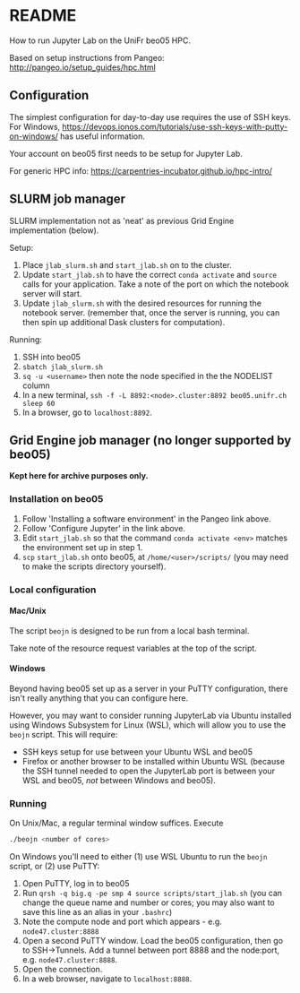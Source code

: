 # README

How to run Jupyter Lab on the UniFr beo05 HPC.

Based on setup instructions from Pangeo: http://pangeo.io/setup_guides/hpc.html


## Configuration

The simplest configuration for day-to-day use requires the use of SSH keys. For Windows, https://devops.ionos.com/tutorials/use-ssh-keys-with-putty-on-windows/ has useful information.

Your account on beo05 first needs to be setup for Jupyter Lab.

For generic HPC info: https://carpentries-incubator.github.io/hpc-intro/ 


## SLURM job manager

SLURM implementation not as 'neat' as previous Grid Engine implementation (below).

Setup:

1. Place `jlab_slurm.sh` and `start_jlab.sh` on to the cluster.
2. Update `start_jlab.sh` to have the correct `conda activate` and `source` calls for your application. Take a note of the port on which the notebook server will start.
3. Update `jlab_slurm.sh` with the desired resources for running the notebook server. (remember that, once the server is running, you can then spin up additional Dask clusters for computation).

Running:

1. SSH into beo05
2. `sbatch jlab_slurm.sh`
3. `sq -u <username>` then note the node specified in the the NODELIST column
4. In a new terminal, `ssh -f -L 8892:<node>.cluster:8892 beo05.unifr.ch sleep 60`
5. In a browser, go to `localhost:8892`.



## Grid Engine job manager (no longer supported by beo05)

**Kept here for archive purposes only.**

### Installation on beo05

1. Follow 'Installing a software environment' in the Pangeo link above.
2. Follow 'Configure Jupyter' in the link above.
3. Edit `start_jlab.sh` so that the command `conda activate <env>` matches the environment set up in step 1.
4. `scp` `start_jlab.sh` onto beo05, at `/home/<user>/scripts/` (you may need to make the scripts directory yourself).

### Local configuration

#### Mac/Unix

The script `beojn` is designed to be run from a local bash terminal.

Take note of the resource request variables at the top of the script.


#### Windows

Beyond having beo05 set up as a server in your PuTTY configuration, there isn't really anything that you can configure here.

However, you may want to consider running JupyterLab via Ubuntu installed using Windows Subsystem for Linux (WSL), which will allow you to use the `beojn` script. This will require:

* SSH keys setup for use between your Ubuntu WSL and beo05
* Firefox or another browser to be installed within Ubuntu WSL (because the SSH tunnel needed to open the JupyterLab port is between your WSL and beo05, *not* between Windows and beo05).


### Running

On Unix/Mac, a regular terminal window suffices. Execute

```bash
./beojn <number of cores>
```

On Windows you'll need to either (1) use WSL Ubuntu to run the `beojn` script, or (2) use PuTTY:

1. Open PuTTY, log in to beo05
2. Run `qrsh -q big.q -pe smp 4 source scripts/start_jlab.sh` (you can change the queue name and number or cores; you may also want to save this line as an alias in your `.bashrc`)
3. Note the compute node and port which appears - e.g. `node47.cluster:8888`
4. Open a second PuTTY window. Load the beo05 configuration, then go to SSH->Tunnels. Add a tunnel between port 8888 and the node:port, e.g. `node47.cluster:8888`.
5. Open the connection.
6. In a web browser, navigate to `localhost:8888`.
